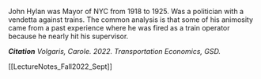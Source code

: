 John Hylan was Mayor of NYC from 1918 to 1925. Was a politician with a vendetta against trains. The common analysis is that some of his animosity came from a past experience where he was fired as a train operator because he nearly hit his supervisor. 

***Citation** Volgaris, Carole. 2022. Transportation Economics, GSD.* 

[[LectureNotes_Fall2022_Sept]]